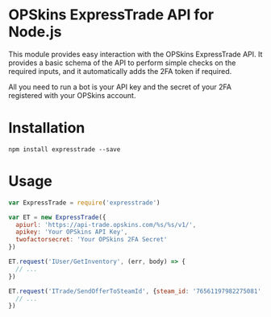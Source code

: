 # OPSkins ExpressTrade API for Node.js

This module provides easy interaction with the OPSkins ExpressTrade API. It provides a basic schema of the API to perform simple checks on the required inputs, and it automatically adds the 2FA token if required.

All you need to run a bot is your API key and the secret of your 2FA registered with your OPSkins account.


# Installation

```shell
npm install expresstrade --save
```


# Usage

```javascript
var ExpressTrade = require('expresstrade')

var ET = new ExpressTrade({
  apiurl: 'https://api-trade.opskins.com/%s/%s/v1/',
  apikey: 'Your OPSkins API Key',
  twofactorsecret: 'Your OPSkins 2FA Secret'
})

ET.request('IUser/GetInventory', (err, body) => {
  // ...
})

ET.request('ITrade/SendOfferToSteamId', {steam_id: '76561197982275081', items: '1234,5678'}, (err, body) => {
  // ...
})
```
